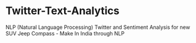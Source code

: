 # Twitter-Text-Analytics
NLP (Natural Language Processing) Twitter and Sentiment Analysis for new SUV Jeep Compass - Make In India through NLP
